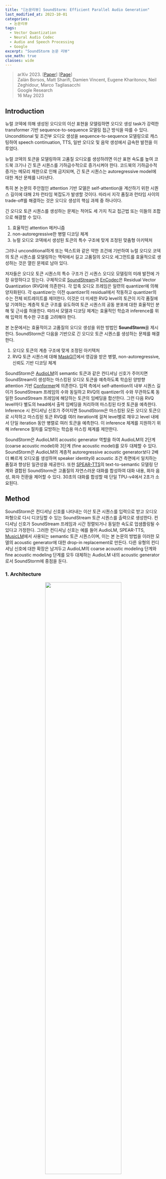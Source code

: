 ```yaml
---
title: "[논문리뷰] SoundStorm: Efficient Parallel Audio Generation"
last_modified_at: 2023-10-01
categories:
  - 논문리뷰
tags:
  - Vector Quantization
  - Neural Audio Codec
  - Audio and Speech Processing
  - Google
excerpt: "SoundStorm 논문 리뷰"
use_math: true
classes: wide
---
```


> arXiv 2023. [[Paper](https://arxiv.org/abs/2305.09636)] [[Page](https://google-research.github.io/seanet/soundstorm/examples/)]  
> Zalán Borsos, Matt Sharifi, Damien Vincent, Eugene Kharitonov, Neil Zeghidour, Marco Tagliasacchi  
> Google Research  
> 16 May 2023  

## Introduction
뉴럴 코덱에 의해 생성된 오디오의 이산 표현을 모델링하면 오디오 생성 task가 강력한 transformer 기반 sequence-to-sequence 모델링 접근 방식을 따를 수 있다. Unconditional 및 조건부 오디오 생성을 sequence-to-sequence 모델링으로 캐스팅하여 speech continuation, TTS, 일반 오디오 및 음악 생성에서 급속한 발전을 이루었다.

뉴럴 코덱의 토큰을 모델링하여 고품질 오디오를 생성하려면 이산 표현 속도를 높여 코드북 크기나 긴 토큰 시퀀스를 기하급수적으로 증가시켜야 한다. 코드북의 기하급수적 증가는 메모리 제한으로 인해 금지되며, 긴 토큰 시퀀스는 autoregressive model에 대한 계산 문제를 나타낸다.

특히 본 논문의 주안점인 attention 기반 모델은 self-attention을 계산하기 위한 시퀀스 길이에 대해 2차 런타임 복잡도가 발생할 것이다. 따라서 지각 품질과 런타임 사이의 trade-off를 해결하는 것은 오디오 생성의 핵심 과제 중 하나이다.

긴 오디오 토큰 시퀀스를 생성하는 문제는 적어도 세 가지 직교 접근법 또는 이들의 조합으로 해결할 수 있다. 

1. 효율적인 attention 메커니즘
2. non-autoregressive한 병렬 디코딩 체계
3. 뉴럴 오디오 코덱에서 생성된 토큰의 특수 구조에 맞게 조정된 맞춤형 아키텍처

그러나 unconditional하게 또는 텍스트와 같은 약한 조건에 기반하여 뉴럴 오디오 코덱의 토큰 시퀀스를 모델링하는 맥락에서 길고 고품질의 오디오 세그먼트를 효율적으로 생성하는 것은 열린 문제로 남아 있다.

저자들은 오디오 토큰 시퀀스의 특수 구조가 긴 시퀀스 오디오 모델링의 미래 발전에 가장 유망하다고 믿는다. 구체적으로 [SoundStream](https://arxiv.org/abs/2107.03312)과 [EnCodec](https://arxiv.org/abs/2210.13438)은 Residual Vector Quantization (RVQ)에 의존한다. 각 압축 오디오 프레임은 일련의 quantizer에 의해 양자화된다. 각 quantizer는 이전 quantizer의 residual에서 작동하고 quantizer의 수는 전체 비트레이트를 제어한다. 이것은 더 미세한 RVQ level의 토큰이 지각 품질에 덜 기여하는 계층적 토큰 구조를 유도하여 토큰 시퀀스의 공동 분포에 대한 효율적인 분해 및 근사를 허용한다. 따라서 모델과 디코딩 체계는 효율적인 학습과 inference를 위해 입력의 특수한 구조를 고려해야 한다.

본 논문에서는 효율적이고 고품질의 오디오 생성을 위한 방법인 **SoundStorm**을 제시한다. SoundStorm은 다음을 기반으로 긴 오디오 토큰 시퀀스를 생성하는 문제를 해결한다. 

1. 오디오 토큰의 계층 구조에 맞게 조정된 아키텍처
2. RVQ 토큰 시퀀스에 대해 [MaskGIT](https://kimjy99.github.io/논문리뷰/maskgit)에서 영감을 받은 병렬, non-autoregressive, 신뢰도 기반 디코딩 체계

SoundStorm은 [AudioLM](https://arxiv.org/abs/2209.03143)의 semantic 토큰과 같은 컨디셔닝 신호가 주어지면 SoundStream이 생성하는 마스킹된 오디오 토큰을 예측하도록 학습된 양방향 attention 기반 [Conformer](https://arxiv.org/abs/2005.08100)에 의존한다. 입력 측에서 self-attention의 내부 시퀀스 길이가 SoundStream 프레임의 수와 동일하고 RVQ의 quantizer의 수와 무관하도록 동일한 SoundStream 프레임에 해당하는 토큰의 임베딩을 합산한다. 그런 다음 RVQ level마다 별도의 head에서 출력 임베딩을 처리하여 마스킹된 타겟 토큰을 예측한다. Inference 시 컨디셔닝 신호가 주어지면 SoundStorm은 마스킹된 모든 오디오 토큰으로 시작하고 마스킹된 토큰 RVQ를 여러 iteration에 걸쳐 level별로 채우고 level 내에서 단일 iteration 동안 병렬로 여러 토큰을 예측한다. 이 inference 체계를 지원하기 위해 inference 절차를 모방하는 학습용 마스킹 체계를 제안한다.

SoundStorm은 AudioLM의 acoustic generator 역할을 하여 AudioLM의 2단계 (coarse acoustic model)와 3단계 (fine acoustic model)를 모두 대체할 수 있다. SoundStorm은 AudioLM의 계층적 autoregressive acoustic generator보다 2배 더 빠르게 오디오를 생성하며 speaker identity와 acoustic 조건 측면에서 일치하는 품질과 향상된 일관성을 제공한다. 또한 [SPEAR-TTS](https://arxiv.org/abs/2302.03540)의 text-to-semantic 모델링 단계와 결합된 SoundStorm은 고품질의 자연스러운 대화를 합성하여 대화 내용, 화자 음성, 화자 전환을 제어할 수 있다. 30초의 대화를 합성할 때 단일 TPU-v4에서 2초가 소요된다.

## Method
SoundStorm은 컨디셔닝 신호를 나타내는 이산 토큰 시퀀스를 입력으로 받고 오디오 파형으로 다시 디코딩할 수 있는 SoundStream 토큰 시퀀스를 출력으로 생성한다. 컨디셔닝 신호가 SoundStream 프레임과 시간 정렬되거나 동일한 속도로 업샘플링될 수 있다고 가정한다. 그러한 컨디셔닝 신호는 예를 들어 AudioLM, SPEAR-TTS, [MusicLM](https://arxiv.org/abs/2301.11325)에서 사용되는 semantic 토큰 시퀀스이며, 이는 본 논문의 방법을 이러한 모델의 acoustic generator에 대한 drop-in replacement로 만든다. 다른 유형의 컨디셔닝 신호에 대한 확장은 남겨두고 AudioLM의 coarse acoustic modeling 단계와 fine acoustic modeling 단계를 모두 대체하는 AudioLM 내의 acoustic generator로서 SoundStorm에 중점을 둔다.

### 1. Architecture
<center><img src='{{"/assets/img/soundstorm/soundstorm-fig1.webp" | relative_url}}' width="70%"></center>
<br>
모델의 아키텍처는 위 그림에 설명되어 있다 ($T = 4$, $Q = 3$, $t = 0$, $q = 2$). 입력 측에서 프레임 수준에서 시간 정렬된 컨디셔닝 토큰을 SoundStream 토큰과 인터리브하고, 결과 시퀀스를 임베딩하고, 컨디셔닝 토큰의 임베딩을 포함하여 동일한 프레임에 해당하는 임베딩을 합산한다. 컨디셔닝 토큰의 결과로 나온 연속 임베딩을 Conformer에 전달한다. 결과적으로 Conformer에서 양방향 self-attention을 위한 시퀀스 길이는 SoundStream 프레임 수 (일반적으로 초당 50개)에 의해 결정되므로 RVQ level의 수 $Q$와 무관하므로 몇 분 정도의 길이로 오디오를 처리할 수 있다. 출력 측에서는 $Q$개의 dense layer를 head로 사용하여 타겟 SoundStream 토큰을 생성한다.

### 2. Masking
마스킹과 디코딩을 설계하기 위해 MaskGIT의 마스킹 및 신뢰도 기반 병렬 디코딩 체계를 RVQ에서 생성된 토큰 시퀀스로 확장한다. 높은 수준에서 본 논문의 접근 방식은 coarse-to-fine 순서에서 RVQ level별 MaskGIT의 전략을 따르는 것으로 볼 수 있다. Coarse-to-fine 순서로 정렬하는 것은 RVQ 계층 구조 level 간의 조건부 의존성을 존중할 뿐만 아니라 coarser level의 모든 토큰이 주어지면 finer level의 토큰의 조건부 독립성을 활용하기 때문에 특히 중요하다. Finer level의 토큰은 로컬의 세밀한 음향 디테일을 담당하므로 오디오 품질의 손실 없이 병렬로 샘플링할 수 있다.

이에 따라 학습을 위한 마스킹 체계를 설계한다. 음성 프롬프팅을 활성화하기 위해 timestep $$t \in \{1, \ldots, T\}$$를 랜덤하게 샘플링한다. 여기서 $T$는 최대 시퀀스 길이를 나타내며 이 timestep 이전에는 토큰을 마스킹하지 않는다. 컨디셔닝 토큰은 절대 마스킹되지 않는다. $$Y \in \{1, \ldots, C\}^{T \times Q}$$는 SoundStream 토큰을 나타내며, 여기서 $C$는 $Q$개의 level 중 각 RVQ level에서 사용되는 코드북 크기를 나타낸다. 마스킹 체계는 다음과 같이 진행된다.

- 프롬프트 구분 기호 timestep $t \sim \mathcal{U}\{0, T-1\}$를 샘플링
- 현재 RVQ level $q \sim \mathcal{U} \{1, Q\}$를 샘플링
- $q$에 대한 cosine schedule에 따라 마스크 $$M \in \{0, 1\}^T$$를 샘플링  
(즉, $u \sim \mathcal{U}[0, \pi/2]$, $p = \cos (u)$, $M_i \sim \textrm{Bernoulli}(p)$)
- $q$에서 선택된 비 프롬프트 토큰 ($M_{t'} = 1$이고 $t' > t$이면 $Y$_{t',q}를 마스킹)과 finer RVQ level의 모든 비 프롬프트 토큰 ($Y_{> t, > q}$)을 마스킹

마스킹된 토큰 시퀀스가 주어지면 ground-truth 토큰을 타겟으로 하는 cross-entropy loss로 모델을 학습한다. 여기서 loss는 $q$번째 RVQ level 내에서 마스킹된 토큰에 대해서만 계산된다. 

### 3. Iterative Parallel Decoding
컨디셔닝 신호가 주어지면 디코딩 체계는 프롬프트를 제외한 모든 SoundStream 토큰을 마스킹하여 시작한다. 그런 다음 level $1, \ldots, q$에 대한 모든 토큰이 샘플링된 경우에만 level $q+1$로 진행하면서 coarse -to-fine 방식으로 level별로 RVQ 토큰 샘플링을 진행한다. RVQ level 내에서 MaskGIT의 신뢰도 기반 샘플링 체계를 사용한다. 즉, 여러 forward pass를 수행하고 각 iteration $i$에서 마스킹된 위치에 대한 후보를 샘플링하고 신뢰도 점수를 기반으로 이들의 $p_i$를 유지한다. 여기서 $p_i$는 cosine schedule을 따른다. MaskGIT와 다르게 각 RVQ level 내의 마지막 iteration에 대한 신뢰도 기반 샘플링 대신 greedy 디코딩을 사용하면 인지된 오디오 품질이 개선된다. 

RVQ 디코딩을 level별로 수행하면 finer level에서 조건부 독립 가정을 활용할 수 있다. 즉, 로컬의 세밀한 음향 디테일을 나타내기 때문에 여러 개의 finer 토큰을 병렬로 샘플링할 수 있다. 이는 디코딩 중에 finer RVQ level로 진행함에 따라 forward pass 수를 크게 줄일 수 있음을 의미한다.

## Experiments
- 구현 디테일
  - SoundStream
    - 초당 50 프레임 생성
    - RVQ: $Q$ = 12, 코드북 크기 = 1024
    - 비트레이트 = $50 \times 12 \times \log_2 1024 = 6000$ bps
  - AudioLM의 semantic 토큰을 컨디셔닝으로 사용
  - Conformer (파라미터 3.5억 개)
    - 레이어 수: 12
    - attention head 수: 16
    - 임베딩 크기: 1024
    - 모델 차원: 1024
    - feedforward 차원: 4096
    - convolution kernel size: 5
    - rotary positional embedding 사용
  - 디코딩
    - iteration 수: $(16, 1, 1, \ldots, 1)$ $\rightarrow$ forward pass 27번
    - 즉, 두 번째 level부터는 level별로 가장 높은 확률로 greedy하게 토큰을 선택

### 1. Speech Intelligibility, Audio Quality, Voice Preservation and Acoustic Consistency
다음은 AudioLM의 acoustic generator와 SoundStorm의 명료도, 품질, 음성 보존, 음향 일관성을 비교한 표이다. 

<center><img src='{{"/assets/img/soundstorm/soundstorm-table1.webp" | relative_url}}' width="100%"></center>
<br>
다음은 LibriSpeech test-clean 'long' split의 샘플에 대한 프롬프트와 생성된 오디오 간의 음향 일관성을 비교한 그래프이다.  

<center><img src='{{"/assets/img/soundstorm/soundstorm-fig2.webp" | relative_url}}' width="45%"></center>

### 2. Runtime and Ablations
다음은 시퀀스 길이에 따른 런타임을 비교한 그래프이다. 

<center><img src='{{"/assets/img/soundstorm/soundstorm-fig3.webp" | relative_url}}' width="45%"></center>
<br>
다음은 첫번째 RVQ level의 iteration 수에 따른 오디오 품질을 나타낸 그래프이다. 

<center><img src='{{"/assets/img/soundstorm/soundstorm-fig4.webp" | relative_url}}' width="45%"></center>